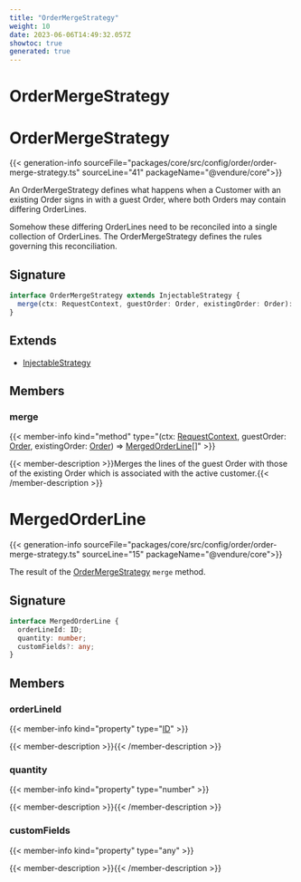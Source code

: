 ```yaml
---
title: "OrderMergeStrategy"
weight: 10
date: 2023-06-06T14:49:32.057Z
showtoc: true
generated: true
---
```

<!-- This file was generated from the Vendure source. Do not modify. Instead, re-run the "docs:build" script -->

# OrderMergeStrategy
<div class="symbol">


# OrderMergeStrategy

{{< generation-info sourceFile="packages/core/src/config/order/order-merge-strategy.ts" sourceLine="41" packageName="@vendure/core">}}

An OrderMergeStrategy defines what happens when a Customer with an existing Order
signs in with a guest Order, where both Orders may contain differing OrderLines.

Somehow these differing OrderLines need to be reconciled into a single collection
of OrderLines. The OrderMergeStrategy defines the rules governing this reconciliation.

## Signature

```TypeScript
interface OrderMergeStrategy extends InjectableStrategy {
  merge(ctx: RequestContext, guestOrder: Order, existingOrder: Order): MergedOrderLine[];
}
```
## Extends

 * <a href='/typescript-api/common/injectable-strategy#injectablestrategy'>InjectableStrategy</a>


## Members

### merge

{{< member-info kind="method" type="(ctx: <a href='/typescript-api/request/request-context#requestcontext'>RequestContext</a>, guestOrder: <a href='/typescript-api/entities/order#order'>Order</a>, existingOrder: <a href='/typescript-api/entities/order#order'>Order</a>) => <a href='/typescript-api/orders/order-merge-strategy#mergedorderline'>MergedOrderLine</a>[]"  >}}

{{< member-description >}}Merges the lines of the guest Order with those of the existing Order which is associated
with the active customer.{{< /member-description >}}


</div>
<div class="symbol">


# MergedOrderLine

{{< generation-info sourceFile="packages/core/src/config/order/order-merge-strategy.ts" sourceLine="15" packageName="@vendure/core">}}

The result of the <a href='/typescript-api/orders/order-merge-strategy#ordermergestrategy'>OrderMergeStrategy</a> `merge` method.

## Signature

```TypeScript
interface MergedOrderLine {
  orderLineId: ID;
  quantity: number;
  customFields?: any;
}
```
## Members

### orderLineId

{{< member-info kind="property" type="<a href='/typescript-api/common/id#id'>ID</a>"  >}}

{{< member-description >}}{{< /member-description >}}

### quantity

{{< member-info kind="property" type="number"  >}}

{{< member-description >}}{{< /member-description >}}

### customFields

{{< member-info kind="property" type="any"  >}}

{{< member-description >}}{{< /member-description >}}


</div>
